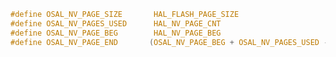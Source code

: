 ``` c
#define OSAL_NV_PAGE_SIZE       HAL_FLASH_PAGE_SIZE
#define OSAL_NV_PAGES_USED      HAL_NV_PAGE_CNT
#define OSAL_NV_PAGE_BEG        HAL_NV_PAGE_BEG
#define OSAL_NV_PAGE_END       (OSAL_NV_PAGE_BEG + OSAL_NV_PAGES_USED - 1)
```
<!--stackedit_data:
eyJoaXN0b3J5IjpbLTEyNzg5Nzc1OThdfQ==
-->